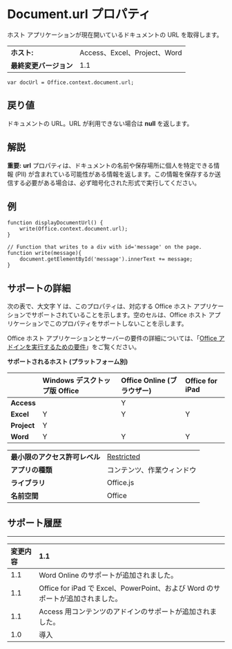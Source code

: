 
# Document.url プロパティ
ホスト アプリケーションが現在開いているドキュメントの URL を取得します。

|||
|:-----|:-----|
|**ホスト:**|Access、Excel、Project、Word|
|**最終変更バージョン**|1.1|

```
var docUrl = Office.context.document.url;
```


## 戻り値

ドキュメントの URL。URL が利用できない場合は  **null** を返します。


## 解説

 **重要:** **url** プロパティは、ドキュメントの名前や保存場所に個人を特定できる情報 (PII) が含まれている可能性がある情報を返します。この情報を保存するか送信する必要がある場合は、必ず暗号化された形式で実行してください。


## 例




```
function displayDocumentUrl() {
    write(Office.context.document.url);
}

// Function that writes to a div with id='message' on the page.
function write(message){
    document.getElementById('message').innerText += message; 
}
```




## サポートの詳細


次の表で、大文字 Y は、このプロパティは、対応する Office ホスト アプリケーションでサポートされていることを示します。空のセルは、Office ホスト アプリケーションでこのプロパティをサポートしないことを示します。

Office ホスト アプリケーションとサーバーの要件の詳細については、「[Office アドインを実行するための要件](../../docs/overview/requirements-for-running-office-add-ins.md)」をご覧ください。


**サポートされるホスト (プラットフォーム別)**


||**Windows デスクトップ版 Office**|**Office Online (ブラウザー)**|**Office for iPad**|
|:-----|:-----|:-----|:-----|
|**Access**||Y||
|**Excel**|Y|Y|Y|
|**Project**|Y|||
|**Word**|Y|Y|Y|

|||
|:-----|:-----|
|**最小限のアクセス許可レベル**|[Restricted](../../docs/develop/requesting-permissions-for-api-use-in-content-and-task-pane-add-ins.md)|
|**アプリの種類**|コンテンツ、作業ウィンドウ|
|**ライブラリ**|Office.js|
|**名前空間**|Office|

## サポート履歴





****


|**変更内容**|**1.1**|
|:-----|:-----|
|1.1|Word Online のサポートが追加されました。|
|1.1|Office for iPad で Excel、PowerPoint、および Word のサポートが追加されました。|
|1.1|Access 用コンテンツのアドインのサポートが追加されました。|
|1.0|導入|
